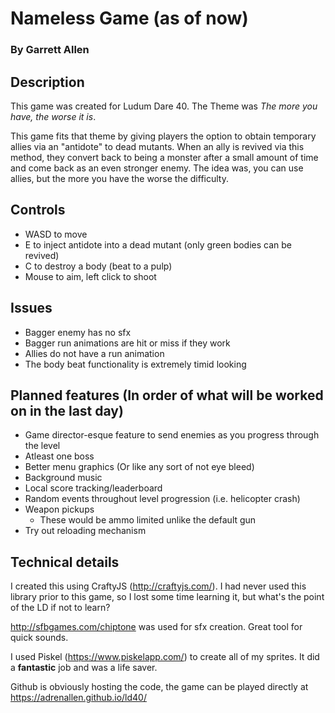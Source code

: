 # Nameless Game (as of now)
### By Garrett Allen

## Description
This game was created for Ludum Dare 40.  The Theme was *The more you have, the worse it is*.

This game fits that theme by giving players the option to obtain temporary allies via an "antidote" to dead mutants.  When an ally is revived via this method, they convert back to being a monster after a small amount of time and come back as an even stronger enemy.  The idea was, you can use allies, but the more you have the worse the difficulty.

## Controls
- WASD to move
- E to inject antidote into a dead mutant (only green bodies can be revived)
- C to destroy a body (beat to a pulp)
- Mouse to aim, left click to shoot


## Issues
- Bagger enemy has no sfx
- Bagger run animations are hit or miss if they work
- Allies do not have a run animation
- The body beat functionality is extremely timid looking


## Planned features (In order of what will be worked on in the last day)
- Game director-esque feature to send enemies as you progress through the level
- Atleast one boss
- Better menu graphics (Or like any sort of not eye bleed)
- Background music
- Local score tracking/leaderboard
- Random events throughout level progression (i.e. helicopter crash)
- Weapon pickups
    - These would be ammo limited unlike the default gun
- Try out reloading mechanism


## Technical details
I created this using CraftyJS (http://craftyjs.com/).  I had never used this library prior to this game, so I lost some time learning it, but what's the point of the LD if not to learn?

http://sfbgames.com/chiptone was used for sfx creation.  Great tool for quick sounds.

I used Piskel (https://www.piskelapp.com/) to create all of my sprites.  It did a **fantastic** job and was a life saver.

Github is obviously hosting the code, the game can be played directly at https://adrenallen.github.io/ld40/
